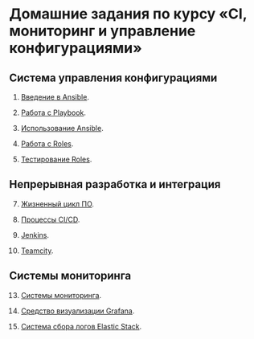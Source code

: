 # Домашние задания по курсу «CI, мониторинг и управление конфигурациями»

## Система управления конфигурациями

1. [Введение в Ansible](./08-ansible-01-base).

2. [Работа с Playbook](./08-ansible-02-playbook).

3. [Использование Ansible](./08-ansible-03-yandex).

4. [Работа с Roles](./08-ansible-04-role).

5. [Тестирование Roles](./08-ansible-05-testing).
<!--- 
6. [Создание собственных модулей](./08-ansible-06-module).
--->
## Непрерывная разработка и интеграция

7. [Жизненный цикл ПО](./09-ci-01-intro/README.md).

9. [Процессы CI/CD](./09-ci-03-cicd/README.md).

10. [Jenkins](./09-ci-04-jenkins/README.md).

11. [Teamcity](./09-ci-05-teamcity/README.md).
<!--- 
12. [GitLab](./09-ci-06-gitlab/README.md).
--->
## Системы мониторинга

13. [Системы мониторинга](./10-monitoring-02-systems).
 
14. [Средство визуализации Grafana](./10-monitoring-03-grafana).
 
15. [Система сбора логов Elastic Stack](./10-monitoring-04-elk).
<!--- 
16. [Платформа мониторинга Sentry](./10-monitoring-05-sentry).

<<<<<<< HEAD
--->
